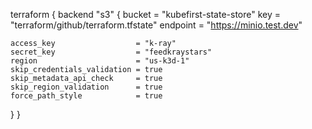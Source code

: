 terraform {
  backend "s3" {
    bucket   = "kubefirst-state-store"
    key      = "terraform/github/terraform.tfstate"
    endpoint = "https://minio.test.dev"

    access_key                  = "k-ray"
    secret_key                  = "feedkraystars"
    region                      = "us-k3d-1"
    skip_credentials_validation = true
    skip_metadata_api_check     = true
    skip_region_validation      = true
    force_path_style            = true
  }
}
